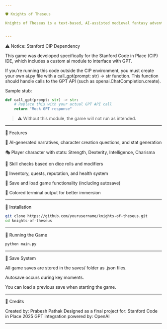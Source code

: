 ```yaml
---

🛡️ Knights of Theseus

Knights of Theseus is a text-based, AI-assisted medieval fantasy adventure game. Dive into a world of mystery, danger, and choices that shape your fate. Powered by GPT for immersive storytelling and dynamic gameplay, this game lets you role-play a knight navigating quests, skill challenges, and branching narratives.


---
```


⚠️ Notice: Stanford CIP Dependency

This game was developed specifically for the Stanford Code in Place (CIP) IDE, which includes a custom ai module to interface with GPT.

If you're running this code outside the CIP environment, you must create your own ai.py file with a call_gpt(prompt: str) -> str function. This function should handle calls to the GPT API (such as openai.ChatCompletion.create).

Sample stub:

```python
def call_gpt(prompt: str) -> str:
    # Replace this with your actual GPT API call
    return "Mock GPT response"
```

> ⚠️ Without this module, the game will not run as intended.




---

📜 Features

🧠 AI-generated narratives, character creation questions, and stat generation

🎭 Player character with stats: Strength, Dexterity, Intelligence, Charisma

🎯 Skill checks based on dice rolls and modifiers

🎒 Inventory, quests, reputation, and health system

💾 Save and load game functionality (including autosave)

🌈 Colored terminal output for better immersion



---

🧰 Installation

```Bash
git clone https://github.com/yourusername/knights-of-theseus.git
cd knights-of-theseus
```

---

🚀 Running the Game
```Bash
python main.py
```

---

💾 Save System

All game saves are stored in the saves/ folder as .json files.

Autosave occurs during key moments.

You can load a previous save when starting the game.



---

🧠 Credits

Created by: Prabesh Pathak
Designed as a final project for: Stanford Code in Place 2025
GPT integration powered by: OpenAI


---
